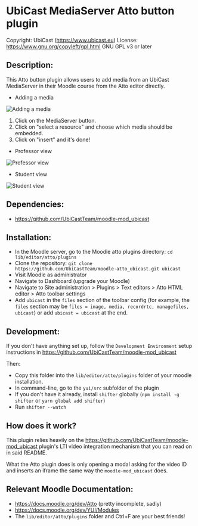 UbiCast MediaServer Atto button plugin
===========================================

Copyright: UbiCast (https://www.ubicast.eu)
License: https://www.gnu.org/copyleft/gpl.html GNU GPL v3 or later


Description:
------------
This Atto button plugin allows users to add media from an UbiCast MediaServer in their Moodle course from the Atto editor directly.

* Adding a media

![Adding a media](../assets/add-media.png)

1. Click on the MediaServer button.
2. Click on "select a resource" and choose which media should be embedded.
3. Click on "insert" and it's done!

* Professor view

![Professor view](../assets/professor-view.png)

* Student view

![Student view](../assets/student-view.png)


Dependencies:
-------------

* https://github.com/UbiCastTeam/moodle-mod_ubicast


Installation:
-------------

* In the Moodle server, go to the Moodle atto plugins directory: `cd lib/editor/atto/plugins`
* Clone the repository: `git clone https://github.com/UbiCastTeam/moodle-atto_ubicast.git ubicast`
* Visit Moodle as administrator
* Navigate to Dashboard (upgrade your Moodle)
* Navigate to Site administration > Plugins > Text editors > Atto HTML editor > Atto toolbar settings
* Add `ubicast` in the `files` section of the toolbar config (for example, the `files` section may be `files = image, media, recordrtc, managefiles, ubicast`) or add `ubicast = ubicast` at the end.


Development:
-----------

If you don't have anything set up, follow the `Development Environment` setup instructions in https://github.com/UbiCastTeam/moodle-mod_ubicast

Then:

* Copy this folder into the `lib/editor/atto/plugins` folder of your moodle installation.
* In command-line, go to the `yui/src` subfolder of the plugin
* If you don't have it already, install `shifter` globally (`npm install -g shifter` or `yarn global add shifter`)
* Run `shifter --watch`


How does it work?
-----------------

This plugin relies heavily on the https://github.com/UbiCastTeam/moodle-mod_ubicast plugin's LTI video integration mechanism that you can read on in said README.

What the Atto plugin does is only opening a modal asking for the video ID and inserts an iframe the same way the `moodle-mod_ubicast` does.


Relevant Moodle Documentation:
----------------------

* https://docs.moodle.org/dev/Atto (pretty incomplete, sadly)
* https://docs.moodle.org/dev/YUI/Modules
* The `lib/editor/atto/plugins` folder and Ctrl+F are your best friends!

